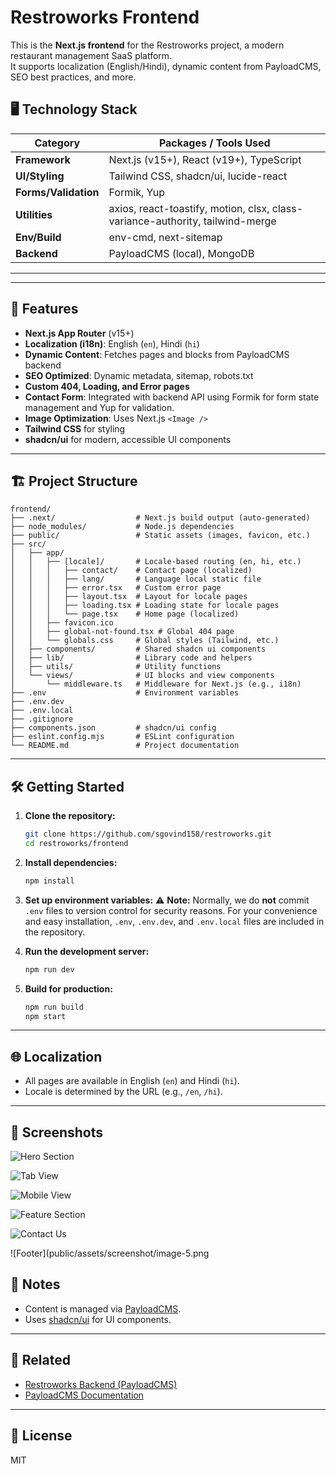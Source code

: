 # Restroworks Frontend

This is the **Next.js frontend** for the Restroworks project, a modern restaurant management SaaS platform.  
It supports localization (English/Hindi), dynamic content from PayloadCMS, SEO best practices, and more.

## 🖥️ Technology Stack

| Category         | Packages / Tools Used                                                                 |
|------------------|--------------------------------------------------------------------------------------|
| **Framework**        | Next.js (v15+), React (v19+), TypeScript                                      |
| **UI/Styling**       | Tailwind CSS, shadcn/ui, lucide-react
| **Forms/Validation** | Formik, Yup                                                                   |
| **Utilities**        | axios, react-toastify, motion, clsx, class-variance-authority, tailwind-merge  |
| **Env/Build**        | env-cmd, next-sitemap                                                         |
| **Backend**          | PayloadCMS (local), MongoDB                                                   |

---


---

## 🚀 Features

- **Next.js App Router** (v15+)
- **Localization (i18n)**: English (`en`), Hindi (`hi`)
- **Dynamic Content**: Fetches pages and blocks from PayloadCMS backend
- **SEO Optimized**: Dynamic metadata, sitemap, robots.txt
- **Custom 404, Loading, and Error pages**
- **Contact Form**: Integrated with backend API using Formik for form state management and Yup for validation.
- **Image Optimization**: Uses Next.js `<Image />`
- **Tailwind CSS** for styling
- **shadcn/ui** for modern, accessible UI components

---


## 🏗️ Project Structure

```
frontend/
├── .next/                  # Next.js build output (auto-generated)
├── node_modules/           # Node.js dependencies
├── public/                 # Static assets (images, favicon, etc.)
├── src/
│   ├── app/
│   │   ├── [locale]/       # Locale-based routing (en, hi, etc.)
│   │   │   ├── contact/    # Contact page (localized)
│   │   │   ├── lang/       # Language local static file
│   │   │   ├── error.tsx   # Custom error page
│   │   │   ├── layout.tsx  # Layout for locale pages
│   │   │   ├── loading.tsx # Loading state for locale pages
│   │   │   └── page.tsx    # Home page (localized)
│   │   ├── favicon.ico
│   │   ├── global-not-found.tsx # Global 404 page
│   │   └── globals.css     # Global styles (Tailwind, etc.)
│   ├── components/         # Shared shadcn ui components
│   ├── lib/                # Library code and helpers
│   ├── utils/              # Utility functions
│   └── views/              # UI blocks and view components
│       └── middleware.ts   # Middleware for Next.js (e.g., i18n)
├── .env                    # Environment variables
├── .env.dev
├── .env.local
├── .gitignore
├── components.json         # shadcn/ui config
├── eslint.config.mjs       # ESLint configuration
└── README.md               # Project documentation
```

---

## 🛠️ Getting Started


1. **Clone the repository:**
   ```sh
   git clone https://github.com/sgovind158/restroworks.git
   cd restroworks/frontend
   ```

2. **Install dependencies:**
   ```sh
   npm install
   ```

3. **Set up environment variables:**
   ⚠️ **Note:** Normally, we do **not** commit `.env` files to version control for security reasons. 
   For your convenience and easy installation, `.env`, `.env.dev`, and `.env.local` files are included in the repository. 

3. **Run the development server:**
   ```sh
   npm run dev
   ```

4. **Build for production:**
   ```sh
   npm run build
   npm start
   ```

---

## 🌐 Localization

- All pages are available in English (`en`) and Hindi (`hi`).
- Locale is determined by the URL (e.g., `/en`, `/hi`).

---

## 📸 Screenshots
![Hero Section](public/assets/screenshot/image-1.png)

![Tab View](public/assets/screenshot/image-2.png)

![Mobile View](public/assets/screenshot/image-3.png)

![Feature Section](public/assets/screenshot/image-4.png)

![Contact Us](public/assets/screenshot/image-6.png)

![Footer](public/assets/screenshot/image-5.png

## 📝 Notes

- Content is managed via [PayloadCMS](https://payloadcms.com/).
- Uses [shadcn/ui](https://ui.shadcn.com/) for UI components.

---

## 📂 Related

- [Restroworks Backend (PayloadCMS)](../backend)
- [PayloadCMS Documentation](https://payloadcms.com/docs)

---


## 📄 License

MIT